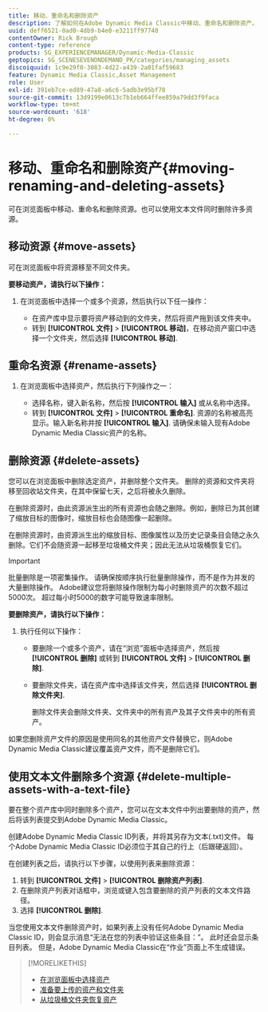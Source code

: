 ```yaml
---
title: 移动、重命名和删除资产
description: 了解如何在Adobe Dynamic Media Classic中移动、重命名和删除资产。
uuid: deff6521-0ad0-4db9-b4e0-e3211ff97740
contentOwner: Rick Brough
content-type: reference
products: SG_EXPERIENCEMANAGER/Dynamic-Media-Classic
geptopics: SG_SCENESEVENONDEMAND_PK/categories/managing_assets
discoiquuid: 1c9e29f0-3083-4d22-a439-2a01faf59683
feature: Dynamic Media Classic,Asset Management
role: User
exl-id: 391eb7ce-ed89-47a8-a6c6-5adb3e95bf78
source-git-commit: 13d9199e0613c7b1eb664ffee859a79dd3f9faca
workflow-type: tm+mt
source-wordcount: '618'
ht-degree: 0%

---
```


# 移动、重命名和删除资产{#moving-renaming-and-deleting-assets}

可在浏览面板中移动、重命名和删除资源。也可以使用文本文件同时删除许多资源。

## 移动资源 {#move-assets}

可在浏览面板中将资源移至不同文件夹。

**要移动资产，请执行以下操作：**

1. 在浏览面板中选择一个或多个资源，然后执行以下任一操作：

   * 在资产库中显示要将资产移动到的文件夹，然后将资产拖到该文件夹中。
   * 转到 **[!UICONTROL 文件]** > **[!UICONTROL 移动]**，在移动资产窗口中选择一个文件夹，然后选择 **[!UICONTROL 移动]**.

## 重命名资源 {#rename-assets}

1. 在浏览面板中选择资产，然后执行下列操作之一：

   * 选择名称，键入新名称，然后按 **[!UICONTROL 输入]** 或从名称中选择。
   * 转到 **[!UICONTROL 文件]** > **[!UICONTROL 重命名]**. 资源的名称被高亮显示。输入新名称并按 **[!UICONTROL 输入]**. 请确保未输入现有Adobe Dynamic Media Classic资产的名称。

## 删除资源 {#delete-assets}

您可以在浏览面板中删除选定资产，并删除整个文件夹。 删除的资源和文件夹将移至回收站文件夹，在其中保留七天，之后将被永久删除。

在删除资源时，由此资源派生出的所有资源也会随之删除。例如，删除已为其创建了缩放目标的图像时，缩放目标也会随图像一起删除。

在删除资源时，由资源派生出的缩放目标、图像属性以及历史记录条目会随之永久删除。它们不会随资源一起移至垃圾桶文件夹；因此无法从垃圾桶恢复它们。

>[!IMPORTANT]
>
>批量删除是一项密集操作。 请确保按顺序执行批量删除操作，而不是作为并发的大量删除操作。 Adobe建议您将删除操作限制为每小时删除资产的次数不超过5000次。 超过每小时5000的数字可能导致速率限制。

**要删除资产，请执行以下操作：**

1. 执行任何以下操作：

   * 要删除一个或多个资产，请在“浏览”面板中选择资产，然后按 **[!UICONTROL 删除]** 或转到 **[!UICONTROL 文件]** > **[!UICONTROL 删除]**.
   * 要删除文件夹，请在资产库中选择该文件夹，然后选择 **[!UICONTROL 删除文件夹]**.

      删除文件夹会删除文件夹、文件夹中的所有资产及其子文件夹中的所有资产。

如果您删除资产文件的原因是使用同名的其他资产文件替换它，则Adobe Dynamic Media Classic建议覆盖资产文件，而不是删除它们。

## 使用文本文件删除多个资源 {#delete-multiple-assets-with-a-text-file}

要在整个资产库中同时删除多个资产，您可以在文本文件中列出要删除的资产，然后将该列表提交到Adobe Dynamic Media Classic。

创建Adobe Dynamic Media Classic ID列表，并将其另存为文本(.txt)文件。 每个Adobe Dynamic Media Classic ID必须位于其自己的行上（后跟硬返回）。

在创建列表之后，请执行以下步骤，以使用列表来删除资源：

1. 转到 **[!UICONTROL 文件]** > **[!UICONTROL 删除资产列表]**.
1. 在删除资产列表对话框中，浏览或键入包含要删除的资产列表的文本文件路径。
1. 选择 **[!UICONTROL 删除]**.

当您使用文本文件删除资产时，如果列表上没有任何Adobe Dynamic Media Classic ID，则会显示消息“无法在您的列表中验证这些条目：”。 此时还会显示条目列表。 但是，Adobe Dynamic Media Classic在“作业”页面上不生成错误。

>[!MORELIKETHIS]
>
>* [在浏览面板中选择资产](selecting-assets-browse-panel.md#selecting_assets_in_the_browse_panel)
>* [准备要上传的资产和文件夹](uploading-files.md#preparing_your_assets_and_folders_for_uploading)
>* [从垃圾桶文件夹恢复资产](trash-folder.md#restoring_assets_from_the_trash_folder)

